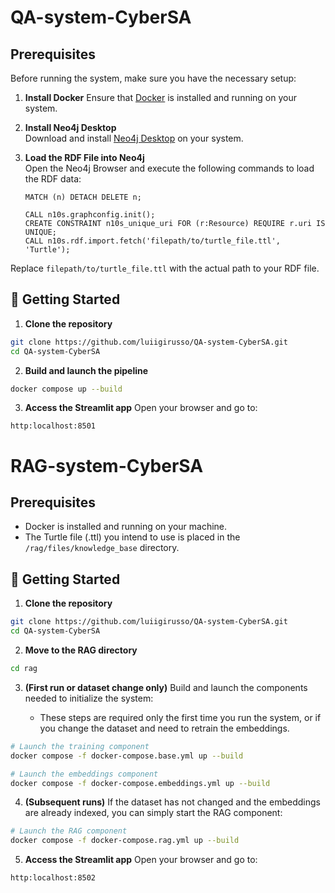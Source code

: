# QA-system-CyberSA
## Prerequisites

Before running the system, make sure you have the necessary setup:

1. **Install Docker**
   Ensure that [Docker](https://docs.docker.com/get-started/get-docker/) is installed and running on your system.

2. **Install Neo4j Desktop**  
   Download and install [Neo4j Desktop](https://neo4j.com/download/) on your system.

3. **Load the RDF File into Neo4j**  
   Open the Neo4j Browser and execute the following commands to load the RDF data:

   ```cypher
   MATCH (n) DETACH DELETE n;

   CALL n10s.graphconfig.init();
   CREATE CONSTRAINT n10s_unique_uri FOR (r:Resource) REQUIRE r.uri IS UNIQUE;
   CALL n10s.rdf.import.fetch('filepath/to/turtle_file.ttl', 'Turtle');

Replace `filepath/to/turtle_file.ttl` with the actual path to your RDF file.

## 🚀 Getting Started
1. **Clone the repository**
```bash
git clone https://github.com/luiigirusso/QA-system-CyberSA.git
cd QA-system-CyberSA
```

2. **Build and launch the pipeline**
```bash
docker compose up --build
```
3. **Access the Streamlit app**
Open your browser and go to:
```arduino
http:localhost:8501
```

# RAG-system-CyberSA
## Prerequisites

+ Docker is installed and running on your machine.
+ The Turtle file (.ttl) you intend to use is placed in the `/rag/files/knowledge_base` directory.

## 🚀 Getting Started
1. **Clone the repository**
```bash
git clone https://github.com/luiigirusso/QA-system-CyberSA.git
cd QA-system-CyberSA
```
2. **Move to the RAG directory**
```bash
cd rag
```
3. **(First run or dataset change only)** Build and launch the components needed to initialize the system:

   - These steps are required only the first time you run the system, or if you change the dataset and need to retrain the embeddings.
```bash
# Launch the training component
docker compose -f docker-compose.base.yml up --build

# Launch the embeddings component
docker compose -f docker-compose.embeddings.yml up --build
```

4. **(Subsequent runs)** If the dataset has not changed and the embeddings are already indexed, you can simply start the RAG component:
```bash
# Launch the RAG component
docker compose -f docker-compose.rag.yml up --build
```

5. **Access the Streamlit app**
Open your browser and go to:
```arduino
http:localhost:8502
```

